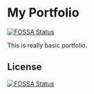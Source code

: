# My Portfolio
[![FOSSA Status](https://app.fossa.io/api/projects/git%2Bgithub.com%2FKompKK%2Fgithub-pages-portfolio.svg?type=shield)](https://app.fossa.io/projects/git%2Bgithub.com%2FKompKK%2Fgithub-pages-portfolio?ref=badge_shield)

This is really basic portfolio.


## License
[![FOSSA Status](https://app.fossa.io/api/projects/git%2Bgithub.com%2FKompKK%2Fgithub-pages-portfolio.svg?type=large)](https://app.fossa.io/projects/git%2Bgithub.com%2FKompKK%2Fgithub-pages-portfolio?ref=badge_large)